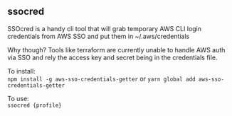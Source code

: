 ## ssocred

SSOcred is a handy cli tool that will grab temporary AWS CLI login credentials from AWS SSO and put them in ~/.aws/credentials

Why though? Tools like terraform are currently unable to handle AWS auth via SSO and rely the access key and secret being in the credentials file.

To install: \
`npm install -g aws-sso-credentials-getter` or `yarn global add aws-sso-credentials-getter`

To use: \
`ssocred {profile}`
